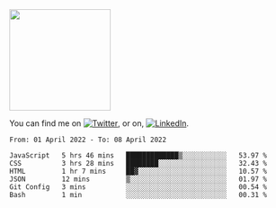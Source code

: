 <!-- ![visitors](https://visitor-badge.glitch.me/badge?page_id=page.id) -->

<img height="180em" src="https://github-readme-stats.vercel.app/api?username=alihernandez&show_icons=true&hide_border=true&&count_private=true&include_all_commits=true" />

<!-- Actual text -->

You can find me on [![Twitter][1.2]][1], or on, [![LinkedIn][2.2]][2].

<!-- Icons -->

[1.2]: http://i.imgur.com/wWzX9uB.png (twitter icon without padding)
[2.2]: https://raw.githubusercontent.com/MartinHeinz/MartinHeinz/master/linkedin-3-16.png (LinkedIn icon without padding)

<!-- Links to your social media accounts -->

[1]: https://twitter.com/phantomramen
[2]: https://www.linkedin.com/in/ali-hernandez-96b1b71a9/

<!--START_SECTION:waka-->

```text
From: 01 April 2022 - To: 08 April 2022

JavaScript   5 hrs 46 mins   █████████████▒░░░░░░░░░░░   53.97 %
CSS          3 hrs 28 mins   ████████░░░░░░░░░░░░░░░░░   32.43 %
HTML         1 hr 7 mins     ██▓░░░░░░░░░░░░░░░░░░░░░░   10.57 %
JSON         12 mins         ▒░░░░░░░░░░░░░░░░░░░░░░░░   01.97 %
Git Config   3 mins          ░░░░░░░░░░░░░░░░░░░░░░░░░   00.54 %
Bash         1 min           ░░░░░░░░░░░░░░░░░░░░░░░░░   00.31 %
```

<!--END_SECTION:waka-->
